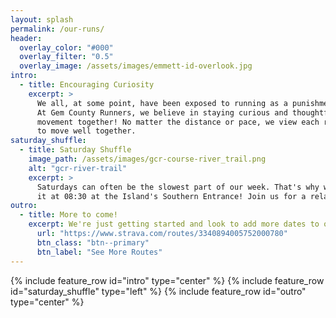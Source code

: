 ```yaml
---
layout: splash
permalink: /our-runs/
header:
  overlay_color: "#000"
  overlay_filter: "0.5"
  overlay_image: /assets/images/emmett-id-overlook.jpg
intro:
  - title: Encouraging Curiosity
    excerpt: >
      We all, at some point, have been exposed to running as a punishment or a "chore".
      At Gem County Runners, we believe in staying curious and thoughtful exploration of
      movement together! No matter the distance or pace, we view each run as an opportunity
      to move well together.
saturday_shuffle:
  - title: Saturday Shuffle
    image_path: /assets/images/gcr-course-river_trail.png
    alt: "gcr-river-trail"
    excerpt: >
      Saturdays can often be the slowest part of our week. That's why we like to jump start
      it at 08:30 at the Island's Southern Entrance! Join us for a relaxed <a href="https://www.strava.com/routes/3340894005752000780">3-4mi shuffle</a> along the Payette River.
outro:
  - title: More to come!
    excerpt: We're just getting started and look to add more dates to our line up! Interested in exploring more of Gem County?
      url: "https://www.strava.com/routes/3340894005752000780"
      btn_class: "btn--primary"
      btn_label: "See More Routes"
---
```


{% include feature_row id="intro" type="center" %}
{% include feature_row id="saturday_shuffle" type="left" %}
{% include feature_row id="outro" type="center" %}
